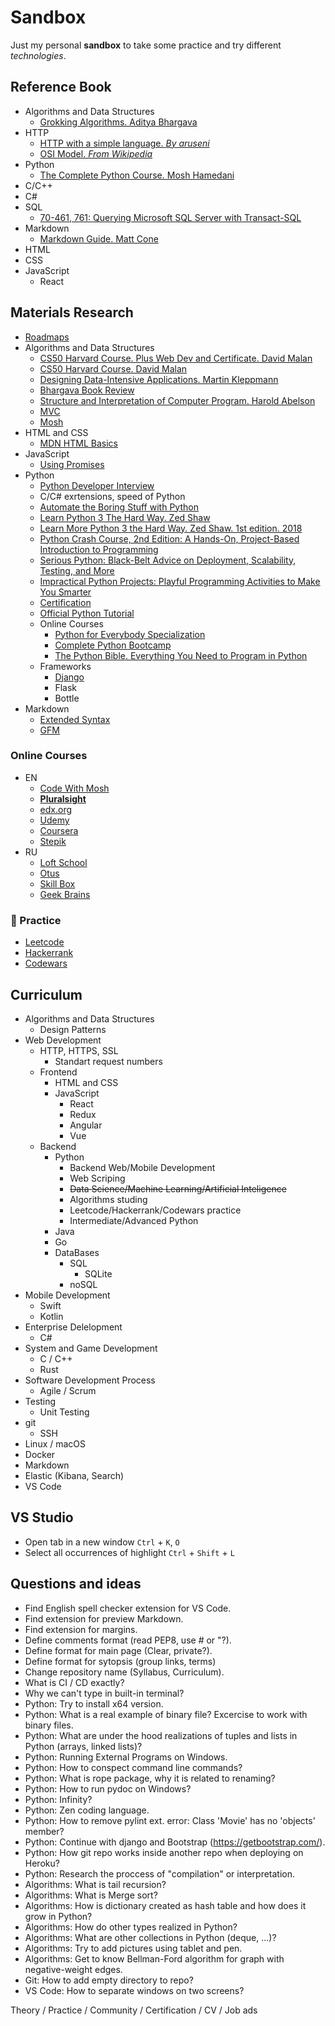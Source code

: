# Sandbox

Just my personal **sandbox** to take some practice and try different *technologies*.


## Reference Book

* Algorithms and Data Structures
    * [Grokking Algorithms. Aditya Bhargava](https://github.com/anthonysavchenko/sandbox/blob/master/algorithms/grokking_algorithms_bhargava/synopsis.md)
* HTTP
    * [HTTP with a simple language. *By aruseni*](https://github.com/anthonysavchenko/sandbox/blob/master/http/http_with_a_simple_language_by_aruseni/synopsis.md)
    * [OSI Model. *From Wikipedia*](https://github.com/anthonysavchenko/sandbox/blob/master/http/osi_model_from_wikipedia/synopsis.md)
* Python
    * [The Complete Python Course. Mosh Hamedani](https://github.com/anthonysavchenko/sandbox/blob/master/python/python_course_hamedani/synopsis.md)
* C/C++
* C#
* SQL
    * [70-461, 761: Querying Microsoft SQL Server with Transact-SQL](https://www.udemy.com/course/70-461-session-2-querying-microsoft-sql-server-2012/)
* Markdown
    * [Markdown Guide. Matt Cone](https://github.com/anthonysavchenko/sandbox/blob/master/markdown/markdown_guide_cone/synopsis.md)
* HTML
* CSS
* JavaScript
    * React


## Materials Research

* [Roadmaps](https://roadmap.sh/)
* Algorithms and Data Structures
    * [CS50 Harvard Course. Plus Web Dev and Certificate. David Malan](https://www.edx.org/professional-certificate/harvardx-computer-science-for-web-programming)
    * [CS50 Harvard Course. David Malan](https://cs50.harvard.edu)
    * [Designing Data-Intensive Applications. Martin Kleppmann]()
    * [Bhargava Book Review](https://medium.com/hackernoon/grokking-algorithms-book-review-aa4459da93f5)
    * [Structure and Interpretation of Computer Program. Harold Abelson](https://mitpress.mit.edu/sites/default/files/sicp/full-text/book/book.html)
    * [MVC](https://en.wikipedia.org/wiki/Model%E2%80%93view%E2%80%93controller)
    * [Mosh](https://forum.codewithmosh.com/t/general)
* HTML and CSS
    * [MDN HTML Basics](https://developer.mozilla.org/en-US/docs/Learn/Getting_started_with_the_web/HTML_basics)
* JavaScript
    * [Using Promises](https://developer.mozilla.org/en-US/docs/Web/JavaScript/Guide/Using_promises)
* Python
    * [Python Developer Interview](https://www.youtube.com/watch?v=VFBXx7O9BxU)
    * C/C# exrtensions, speed of Python
    * [Automate the Boring Stuff with Python](http://inventwithpython.com/)
    * [Learn Python 3 The Hard Way. Zed Shaw](https://shop.learncodethehardway.org/access/buy/9/)
    * [Learn More Python 3 the Hard Way. Zed Shaw. 1st edition. 2018](https://www.amazon.com/Learn-More-Python-Hard-Way/dp/0134123484)
    * [Python Crash Course, 2nd Edition: A Hands-On, Project-Based Introduction to Programming](https://www.amazon.com/Python-Crash-Course-Eric-Matthes-ebook/dp/B07J4521M3/)
    * [Serious Python: Black-Belt Advice on Deployment, Scalability, Testing, and More](https://www.amazon.com/dp/1593278780/)
    * [Impractical Python Projects: Playful Programming Activities to Make You Smarter](https://www.amazon.com/Impractical-Python-Projects-Programming-Activities-ebook/dp/B077WZ43P2)
    * [Certification](https://hackr.io/blog/python-certification)
    * [Official Python Tutorial](docs.python.org)
    * Online Courses
	    * [Python for Everybody Specialization](coursera.org)
	    * [Complete Python Bootcamp](udemy.com)
	    * [The Python Bible. Everything You Need to Program in Python](udemy.com)
    * Frameworks
        * [Django](https://www.djangoproject.com/)
        * Flask
        * Bottle
* Markdown
    * [Extended Syntax](https://www.markdownguide.org/extended-syntax/)
    * [GFM](https://github.github.com/gfm/)


### Online Courses

* EN
    * [Code With Mosh](https://codewithmosh.com/)
    * **[Pluralsight](https://www.pluralsight.com/offer/2020/free-april-month/)**
    * [edx.org](https://www.edx.org/)
    * [Udemy](https://www.udemy.com/)
    * [Coursera](https://www.coursera.org/)
    * [Stepik](https://stepik.org/)
* RU
    * [Loft School](https://loftschool.com/)
    * [Otus](https://otus.ru/)
    * [Skill Box](https://skillbox.ru/)
    * [Geek Brains](https://geekbrains.ru/)


### 🔨 Practice

* [Leetcode](https://leetcode.com/)
* [Hackerrank](https://www.hackerrank.com/)
* [Codewars](https://www.codewars.com/)


## Curriculum

* Algorithms and Data Structures
    * Design Patterns
* Web Development
    * HTTP, HTTPS, SSL
        * Standart request numbers
    * Frontend
        * HTML and CSS
        * JavaScript
            * React
            * Redux
            * Angular
            * Vue
    * Backend
        * Python
            * Backend Web/Mobile Development
            * Web Scriping
            * ~~Data Science/Machine Learning/Artificial Inteligence~~
            * Algorithms studing
            * Leetcode/Hackerrank/Codewars practice
            * Intermediate/Advanced Python
        * Java
        * Go
        * DataBases
            * SQL
                * SQLite
            * noSQL
* Mobile Development
    * Swift
    * Kotlin
* Enterprise Delelopment
    * C#
* System and Game Development
    * C / C++
    * Rust
* Software Development Process
    * Agile / Scrum
* Testing
    * Unit Testing
* git
    * SSH
* Linux / macOS
* Docker
* Markdown
* Elastic (Kibana, Search)
* VS Code


## VS Studio

* Open tab in a new window `Ctrl` + `K`, `O`
* Select all occurrences of highlight `Ctrl` + `Shift` + `L`


## Questions and ideas

* Find English spell checker extension for VS Code.
* Find extension for preview Markdown.
* Find extension for margins.
* Define comments format (read PEP8, use # or "?).
* Define format for main page (Clear, private?).
* Define format for sytopsis (group links, terms)
* Change repository name (Syllabus, Curriculum).
* What is CI / CD exactly?
* Why we can't type in built-in terminal?
* Python: Try to install x64 version.
* Python: What is a real example of binary file? Excercise to work with binary files.
* Python: What are under the hood realizations of tuples and lists in Python (arrays, linked lists)?
* Python: Running External Programs on Windows.
* Python: How to conspect command line commands?
* Python: What is rope package, why it is related to renaming?
* Python: How to run pydoc on Windows?
* Python: Infinity?
* Python: Zen coding language.
* Python: How to remove pylint ext. error: Class 'Movie' has no 'objects' member?
* Python: Continue with django and Bootstrap (https://getbootstrap.com/).
* Python: How git repo works inside another repo when deploying on Heroku?
* Python: Research the proccess of "compilation" or interpretation.
* Algorithms: What is tail recursion?
* Algorithms: What is Merge sort?
* Algorithms: How is dictionary created as hash table and how does it grow in Python?
* Algorithms: How do other types realized in Python?
* Algorithms: What are other collections in Python (deque, ...)?
* Algorithms: Try to add pictures using tablet and pen.
* Algorithms: Get to know Bellman-Ford algorithm for graph with negative-weight edges.
* Git: How to add empty directory to repo?
* VS Code: How to separate windows on two screens?

Theory / Practice / Community / Certification / CV / Job ads
